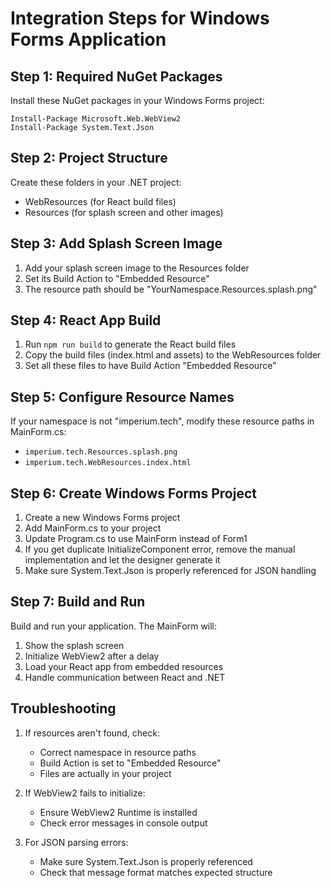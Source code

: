 
# Integration Steps for Windows Forms Application

## Step 1: Required NuGet Packages

Install these NuGet packages in your Windows Forms project:
```
Install-Package Microsoft.Web.WebView2
Install-Package System.Text.Json
```

## Step 2: Project Structure

Create these folders in your .NET project:
- WebResources (for React build files)
- Resources (for splash screen and other images)

## Step 3: Add Splash Screen Image

1. Add your splash screen image to the Resources folder
2. Set its Build Action to "Embedded Resource"
3. The resource path should be "YourNamespace.Resources.splash.png"

## Step 4: React App Build

1. Run `npm run build` to generate the React build files
2. Copy the build files (index.html and assets) to the WebResources folder
3. Set all these files to have Build Action "Embedded Resource"

## Step 5: Configure Resource Names

If your namespace is not "imperium.tech", modify these resource paths in MainForm.cs:
- `imperium.tech.Resources.splash.png`
- `imperium.tech.WebResources.index.html`

## Step 6: Create Windows Forms Project

1. Create a new Windows Forms project
2. Add MainForm.cs to your project
3. Update Program.cs to use MainForm instead of Form1
4. If you get duplicate InitializeComponent error, remove the manual implementation and let the designer generate it
5. Make sure System.Text.Json is properly referenced for JSON handling

## Step 7: Build and Run

Build and run your application. The MainForm will:
1. Show the splash screen
2. Initialize WebView2 after a delay
3. Load your React app from embedded resources
4. Handle communication between React and .NET

## Troubleshooting

1. If resources aren't found, check:
   - Correct namespace in resource paths
   - Build Action is set to "Embedded Resource"
   - Files are actually in your project
   
2. If WebView2 fails to initialize:
   - Ensure WebView2 Runtime is installed
   - Check error messages in console output

3. For JSON parsing errors:
   - Make sure System.Text.Json is properly referenced
   - Check that message format matches expected structure
